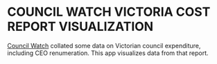 # COUNCIL WATCH VICTORIA COST REPORT VISUALIZATION
[Council Watch](https://www.councilwatch.com.au) collated some data on  Victorian council expenditure, including CEO renumeration. This app visualizes data from that report.